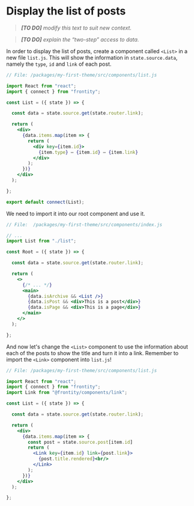 # Display the list of posts

> *__[TO DO]__ modify this text to suit new context.*

> *__[TO DO]__ explain the “two-step” access to data.*

In order to display the list of posts, create a component called `<List>` in a new file `list.js`.  This will show the information in `state.source.data`, namely the `type`, `id` and `link` of each post.

```jsx
// File: /packages/my-first-theme/src/components/list.js

import React from "react";
import { connect } from "frontity";

const List = ({ state }) => {

  const data = state.source.get(state.router.link);

  return (
    <div>
      {data.items.map(item => {
        return (
          <div key={item.id}>
            {item.type} – {item.id} – {item.link}
          </div>
        );
      })}
    </div>
  );

};

export default connect(List);
```

We need to import it into our root component and use it.

```jsx
// File:  /packages/my-first-theme/src/components/index.js

// ...
import List from "./list";

const Root = ({ state }) => {

  const data = state.source.get(state.router.link);

  return (
    <>
      {/* ... */}
      <main>
        {data.isArchive && <List />}
        {data.isPost && <div>This is a post</div>}
        {data.isPage && <div>This is a page</div>}
      </main>
    </>
  );

};
```

And now let's change the `<List>` component to use the information about each of the posts to show the title and turn it into a link. Remember to import the `<Link>` component into `list.js`!

```jsx
// File: /packages/my-first-theme/src/components/list.js

import React from "react";
import { connect } from "frontity";
import Link from "@frontity/components/link";

const List = ({ state }) => {

  const data = state.source.get(state.router.link);

  return (
    <div>
      {data.items.map(item => {
        const post = state.source.post[item.id]
        return (
          <Link key={item.id} link={post.link}>
            {post.title.rendered}<br/>
          </Link>
        );
      })}
    </div>
  );

};
```